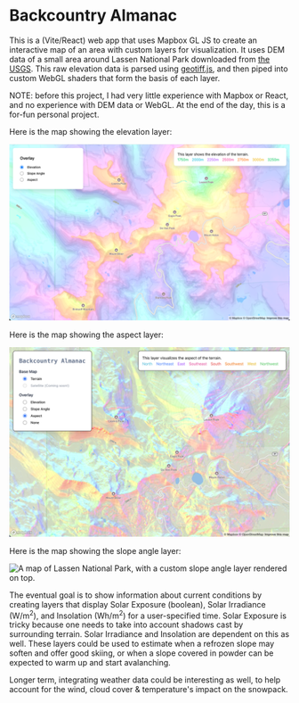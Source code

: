# Backcountry Almanac

This is a (Vite/React) web app that uses Mapbox GL JS to create an interactive map of an area with custom layers for visualization. It uses DEM data of a small area around Lassen National Park downloaded from [the USGS](https://apps.nationalmap.gov/downloader/). This raw elevation data is parsed using [geotiff.js](https://github.com/geotiffjs/geotiff.js/), and then piped into custom WebGL shaders that form the basis of each layer.

NOTE: before this project, I had very little experience with Mapbox or React, and no experience with DEM data or WebGL. At the end of the day, this is a for-fun personal project.

Here is the map showing the elevation layer:

![A map of Lassen National Park, with a custom elevation layer rendered on top.](./img/elevation-screenshot.png)

Here is the map showing the aspect layer:

![A map of Lassen National Park, with a custom aspect layer rendered on top.](./img/aspect-screenshot.png)

Here is the map showing the slope angle layer:

![A map of Lassen National Park, with a custom slope angle layer rendered on top.](./img/slopeangle-screenshot.png)

The eventual goal is to show information about current conditions by creating layers that display Solar Exposure (boolean), Solar Irradiance (W/m<sup>2</sup>), and Insolation (Wh/m<sup>2</sup>) for a user-specified time. Solar Exposure is tricky because one needs to take into account shadows cast by surrounding terrain. Solar Irradiance and Insolation are dependent on this as well. These layers could be used to estimate when a refrozen slope may soften and offer good skiing, or when a slope covered in powder can be expected to warm up and start avalanching.

Longer term, integrating weather data could be interesting as well, to help account for the wind, cloud cover & temperature's impact on the snowpack.
